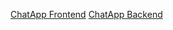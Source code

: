 [ChatApp Frontend](https://github.com/Navneetanavie/strapi-chat-frontend)
[ChatApp Backend](https://github.com/Navneetanavie/strapi-chat-backend)
